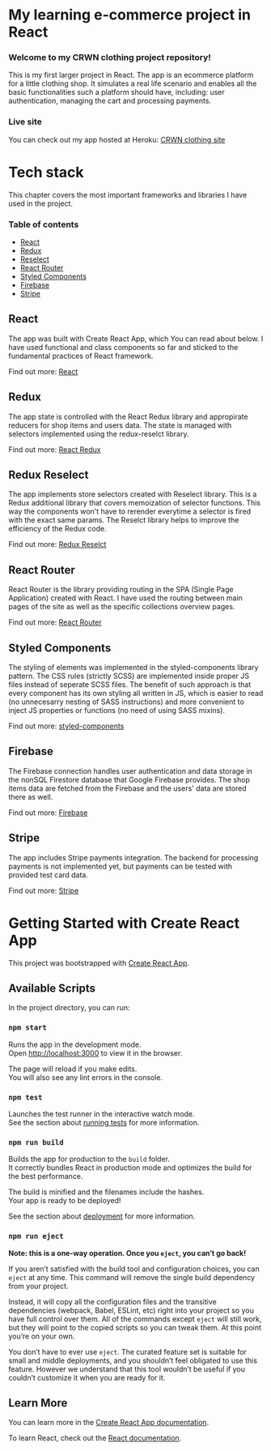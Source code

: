 # My learning e-commerce project in React

### Welcome to my CRWN clothing project repository!

This is my first larger project in React. The app is an ecommerce platform for a little clothing shop. It simulates a real life scenario and enables all the basic functionalities such a platform should have, including: user authentication, managing the cart and processing payments.

### Live site

You can check out my app hosted at Heroku: [CRWN clothing site](https://davekentucky-crwn.herokuapp.com/)

# Tech stack

This chapter covers the most important frameworks and libraries I have used in the project.

### Table of contents

- [React](#react)
- [Redux](#redux)
- [Reselect](#redux-reselect)
- [React Router](#react-router)
- [Styled Components](#styled-components)
- [Firebase](#firebase)
- [Stripe](#stripe)

## React

The app was built with Create React App, which You can read about below. I have used functional and class components so far and sticked to the fundamental practices of React framework.

Find out more: [React](https://pl.reactjs.org/)

## Redux

The app state is controlled with the React Redux library and appropirate reducers for shop items and users data. The state is managed with selectors implemented using the redux-reselct library.

Find out more: [React Redux](https://react-redux.js.org/)

## Redux Reselect

The app implements store selectors created with Reselect library. This is a Redux additional library that covers memoization of selector functions. This way the components won't have to rerender everytime a selector is fired with the exact same params. The Reselct library helps to improve the efficiency of the Redux code.

Find out more: [Redux Reselct](https://github.com/reduxjs/reselect)

## React Router

React Router is the library providing routing in the SPA (Single Page Application) created with React. I have used the routing between main pages of the site as well as the specific collections overview pages.

Find out more: [React Router](https://reactrouter.com/)

## Styled Components

The styling of elements was implemented in the styled-components library pattern. The CSS rules (strictly SCSS) are implemented inside proper JS files instead of seperate SCSS files. The benefit of such approach is that every component has its own styling all written in JS, which is easier to read (no unnecesarry nesting of SASS instructions) and more convenient to inject JS properties or functions (no need of using SASS mixins).

Find out more: [styled-components](https://styled-components.com/)

## Firebase

The Firebase connection handles user authentication and data storage in the nonSQL Firestore database that Google Firebase provides. The shop items data are fetched from the Firebase and the users' data are stored there as well.

Find out more: [Firebase](https://firebase.google.com/)

## Stripe

The app includes Stripe payments integration. The backend for processing payments is not implemented yet, but payments can be tested with provided test card data.

Find out more: [Stripe](https://stripe.com/)

# Getting Started with Create React App

This project was bootstrapped with [Create React App](https://github.com/facebook/create-react-app).

## Available Scripts

In the project directory, you can run:

### `npm start`

Runs the app in the development mode.\
Open [http://localhost:3000](http://localhost:3000) to view it in the browser.

The page will reload if you make edits.\
You will also see any lint errors in the console.

### `npm test`

Launches the test runner in the interactive watch mode.\
See the section about [running tests](https://facebook.github.io/create-react-app/docs/running-tests) for more information.

### `npm run build`

Builds the app for production to the `build` folder.\
It correctly bundles React in production mode and optimizes the build for the best performance.

The build is minified and the filenames include the hashes.\
Your app is ready to be deployed!

See the section about [deployment](https://facebook.github.io/create-react-app/docs/deployment) for more information.

### `npm run eject`

**Note: this is a one-way operation. Once you `eject`, you can’t go back!**

If you aren’t satisfied with the build tool and configuration choices, you can `eject` at any time. This command will remove the single build dependency from your project.

Instead, it will copy all the configuration files and the transitive dependencies (webpack, Babel, ESLint, etc) right into your project so you have full control over them. All of the commands except `eject` will still work, but they will point to the copied scripts so you can tweak them. At this point you’re on your own.

You don’t have to ever use `eject`. The curated feature set is suitable for small and middle deployments, and you shouldn’t feel obligated to use this feature. However we understand that this tool wouldn’t be useful if you couldn’t customize it when you are ready for it.

## Learn More

You can learn more in the [Create React App documentation](https://facebook.github.io/create-react-app/docs/getting-started).

To learn React, check out the [React documentation](https://reactjs.org/).

